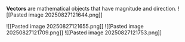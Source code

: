 **Vectors** are mathematical objects that have magnitude and direction. 
![[Pasted image 20250827121644.png]]

![[Pasted image 20250827121655.png]]
![[Pasted image 20250827121709.png]]
![[Pasted image 20250827121753.png]]

